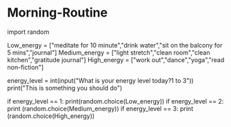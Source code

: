 # Morning-Routine
import random

Low_energy = ["meditate for 10 minute","drink water","sit on the balcony for 5 mins","journal"]
Medium_energy = ["light stretch","clean room","clean kitchen","gratitude journal"]
High_energy = ["work out","dance","yoga","read non-fiction"]

energy_level = int(input("What is your energy level today?1 to 3"))
print("This is something you should do")

if energy_level == 1:
    print(random.choice(Low_energy))
if energy_level == 2:
    print (random.choice(Medium_energy))
if energy_level == 3:
    print (random.choice(High_energy))
